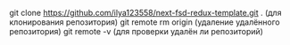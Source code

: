git clone https://github.com/ilya123558/next-fsd-redux-template.git . (для клонирования репозитория)
git remote rm origin (удаление удалённого репозитория)
git remote -v (для проверки удалён ли репозиторий)
